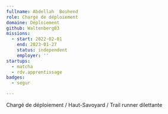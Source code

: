 ```yaml
---
fullname: Abdellah  Bouhend
role: Chargé de déploiement
domaine: Déploiement
github: Waltenberg03
missions:
  - start: 2022-02-01
    end: 2023-01-27
    status: independent
    employer: ''
startups:
  - matcha
  - rdv.apprentissage
badges:
  - segur

---
```

Chargé de déploiement  / Haut-Savoyard / Trail runner dilettante
